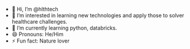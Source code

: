 - 👋 Hi, I’m @hlthtech
- 👀 I’m interested in learning new technologies and apply those to solver healthcare challenges.
- 🌱 I’m currently learning python, databricks.
- 😄 Pronouns: He/Him
- ⚡ Fun fact: Nature lover

<!---
hlthtech/hlthtech is a ✨ special ✨ repository because its `README.md` (this file) appears on your GitHub profile.
You can click the Preview link to take a look at your changes.
--->
